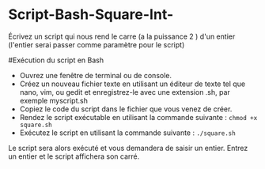 # Script-Bash-Square-Int-
Écrivez un script qui nous rend le carre (a la puissance 2 ) d'un entier (l'entier serai passer comme paramètre pour le script) 

#Exécution du script en Bash

- Ouvrez une fenêtre de terminal ou de console.
- Créez un nouveau fichier texte en utilisant un éditeur de texte tel que nano, vim, ou gedit et enregistrez-le avec une extension .sh, par exemple myscript.sh
- Copiez le code du script dans le fichier que vous venez de créer.
- Rendez le script exécutable en utilisant la commande suivante :
`chmod +x square.sh`
- Exécutez le script en utilisant la commande suivante :
`./square.sh`

Le script sera alors exécuté et vous demandera de saisir un entier. Entrez un entier et le script affichera son carré.


